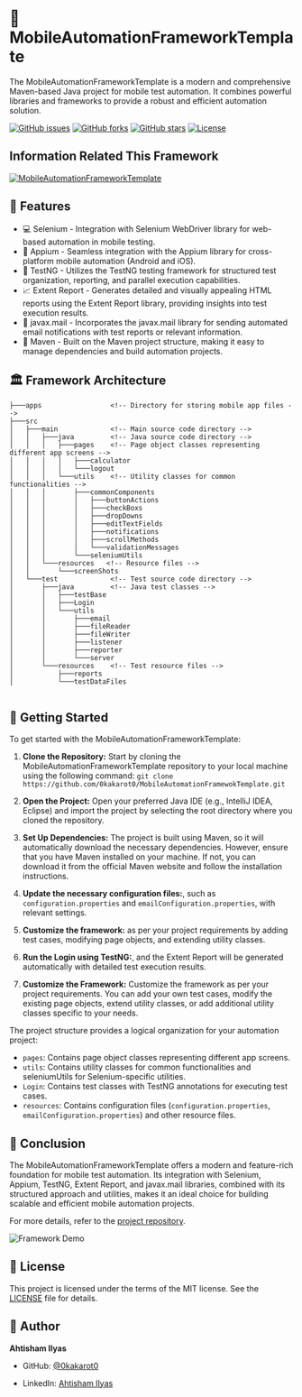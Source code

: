 # 📱 MobileAutomationFrameworkTemplate

The MobileAutomationFrameworkTemplate is a modern and comprehensive Maven-based Java project for mobile test automation. It combines powerful libraries and frameworks to provide a robust and efficient automation solution.

<!-- ![Framework Logo](https://github.com/0kakarot0/MobileAutomationFramewokTemplate/blob/master/light.png)
 -->
[![GitHub issues](https://img.shields.io/github/issues/0kakarot0/MobileAutomationFramewokTemplate)](https://github.com/0kakarot0/MobileAutomationFramewokTemplate/issues)
[![GitHub forks](https://img.shields.io/github/forks/0kakarot0/MobileAutomationFramewokTemplate)](https://github.com/0kakarot0/MobileAutomationFramewokTemplate/network)
[![GitHub stars](https://img.shields.io/github/stars/0kakarot0/MobileAutomationFramewokTemplate)](https://github.com/0kakarot0/MobileAutomationFramewokTemplate/stargazers)
[![License](https://img.shields.io/badge/License-MIT-blue)](#license)

## Information Related This Framework
[![MobileAutomationFrameworkTemplate](http://img.youtube.com/vi/Exb4TPXfGq8/0.jpg)](http://www.youtube.com/watch?v=Exb4TPXfGq8 "MobileAutomationFrameworkTemplate")



## 🌟 Features

- 💻 Selenium - Integration with Selenium WebDriver library for web-based automation in mobile testing.
- 📱 Appium - Seamless integration with the Appium library for cross-platform mobile automation (Android and iOS).
- 🧪 TestNG - Utilizes the TestNG testing framework for structured test organization, reporting, and parallel execution capabilities.
- 📈 Extent Report - Generates detailed and visually appealing HTML reports using the Extent Report library, providing insights into test execution results.
- 📧 javax.mail - Incorporates the javax.mail library for sending automated email notifications with test reports or relevant information.
- 🔧 Maven - Built on the Maven project structure, making it easy to manage dependencies and build automation projects.

[//]: # (![Framework Architecture]&#40;https://example.com/framework-architecture.png&#41;)
## 🏛️ Framework Architecture
````
├───apps                 <!-- Directory for storing mobile app files -->
├───src
│   ├───main             <!-- Main source code directory -->
│   │   ├───java         <!-- Java source code directory -->
│   │   │   ├───pages    <!-- Page object classes representing different app screens -->
│   │   │   │   ├───calculator
│   │   │   │   └───logout
│   │   │   └───utils    <!-- Utility classes for common functionalities -->
│   │   │       ├───commonComponents
│   │   │       │   ├───buttonActions
│   │   │       │   ├───checkBoxs
│   │   │       │   ├───dropDowns
│   │   │       │   ├───editTextFields
│   │   │       │   ├───notifications
│   │   │       │   ├───scrollMethods
│   │   │       │   └───validationMessages
│   │   │       └───seleniumUtils
│   │   └───resources   <!-- Resource files -->
│   │       └───screenShots
│   └───test             <!-- Test source code directory -->
│       ├───java         <!-- Java test classes -->
│       │   ├───testBase
│       │   ├───Login
│       │   └───utils
│       │       ├───email
│       │       ├───fileReader
│       │       ├───fileWriter
│       │       ├───listener
│       │       ├───reporter
│       │       └───server
│       └───resources    <!-- Test resource files -->
│           ├───reports
│           └───testDataFiles


````



## 🚀 Getting Started

To get started with the MobileAutomationFrameworkTemplate:

1. **Clone the Repository:** Start by cloning the MobileAutomationFrameworkTemplate repository to your local machine using the following command:
```git clone https://github.com/0kakarot0/MobileAutomationFramewokTemplate.git```
2. **Open the Project:** Open your preferred Java IDE (e.g., IntelliJ IDEA, Eclipse) and import the project by selecting the root directory where you cloned the repository.

3. **Set Up Dependencies:** The project is built using Maven, so it will automatically download the necessary dependencies. However, ensure that you have Maven installed on your machine. If not, you can download it from the official Maven website and follow the installation instructions.
4. **Update the necessary configuration files:**, such as `configuration.properties` and `emailConfiguration.properties`, with relevant settings.
5. **Customize the framework:** as per your project requirements by adding test cases, modifying page objects, and extending utility classes.
6. **Run the Login using TestNG:**, and the Extent Report will be generated automatically with detailed test execution results.
7.  **Customize the Framework:** Customize the framework as per your project requirements. You can add your own test cases, modify the existing page objects, extend utility classes, or add additional utility classes specific to your needs.

The project structure provides a logical organization for your automation project:
- `pages`: Contains page object classes representing different app screens.
- `utils`: Contains utility classes for common functionalities and seleniumUtils for Selenium-specific utilities.
- `Login`: Contains test classes with TestNG annotations for executing test cases.
- `resources`: Contains configuration files (`configuration.properties`, `emailConfiguration.properties`) and other resource files.

## 🎯 Conclusion

The MobileAutomationFrameworkTemplate offers a modern and feature-rich foundation for mobile test automation. Its integration with Selenium, Appium, TestNG, Extent Report, and javax.mail libraries, combined with its structured approach and utilities, makes it an ideal choice for building scalable and efficient mobile automation projects.

For more details, refer to the [project repository](https://github.com/0kakarot0/MobileAutomationFramewokTemplate).

![Framework Demo](https://example.com/framework-demo.gif)

## 📝 License

This project is licensed under the terms of the MIT license. See the [LICENSE](https://github.com/0kakarot0/MobileAutomationFramewokTemplate/blob/master/LICENSE) file for details.

## 👤 Author

**Ahtisham Ilyas**

- GitHub: [@0kakarot0](https://github.com/0kakarot0)
<!-- - Twitter: [@yourhandle](https://twitter.com/yourhandle) -->
- LinkedIn: [Ahtisham Ilyas](https://www.linkedin.com/in/ahtisham-ilyas-62193768/)

